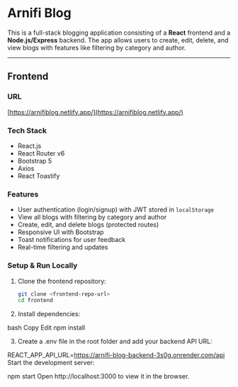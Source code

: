 # Arnifi Blog

This is a full-stack blogging application consisting of a **React** frontend and a **Node.js/Express** backend. The app allows users to create, edit, delete, and view blogs with features like filtering by category and author.

---

## Frontend

### URL  
[https://arnifiblog.netlify.app/](https://arnifiblog.netlify.app/)

### Tech Stack  
- React.js  
- React Router v6  
- Bootstrap 5  
- Axios  
- React Toastify  

### Features  
- User authentication (login/signup) with JWT stored in `localStorage`  
- View all blogs with filtering by category and author  
- Create, edit, and delete blogs (protected routes)  
- Responsive UI with Bootstrap  
- Toast notifications for user feedback  
- Real-time filtering and updates  

### Setup & Run Locally

1. Clone the frontend repository:

   ```bash
   git clone <frontend-repo-url>
   cd frontend

2. Install dependencies:

bash
Copy
Edit
npm install

3. Create a .env file in the root folder and add your backend API URL:

REACT_APP_API_URL=https://arnifi-blog-backend-3s0g.onrender.com/api
Start the development server:

npm start
Open http://localhost:3000 to view it in the browser.
